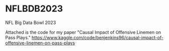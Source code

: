 # NFLBDB2023
NFL Big Data Bowl 2023

Attached is the code for my paper "Causal Impact of Offensive Linemen on Pass Plays."
https://www.kaggle.com/code/benjenkins96/causal-impact-of-offensive-linemen-on-pass-plays 
